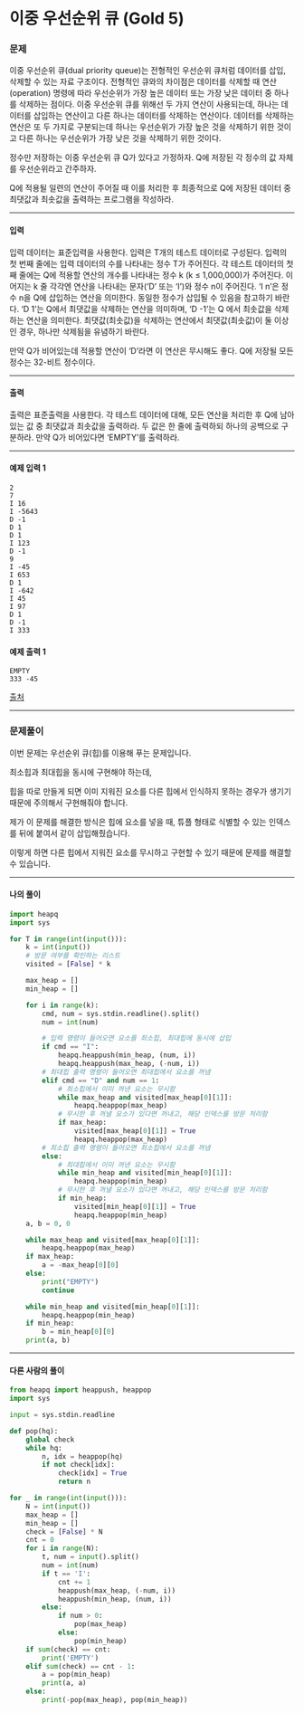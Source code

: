 # 이중 우선순위 큐 (Gold 5)

### 문제

이중 우선순위 큐(dual priority queue)는 전형적인 우선순위 큐처럼 데이터를 삽입, 삭제할 수 있는 자료 구조이다. 전형적인 큐와의 차이점은 데이터를 삭제할 때 연산(operation) 명령에 따라 우선순위가 가장 높은 데이터 또는 가장 낮은 데이터 중 하나를 삭제하는 점이다. 이중 우선순위 큐를 위해선 두 가지 연산이 사용되는데, 하나는 데이터를 삽입하는 연산이고 다른 하나는 데이터를 삭제하는 연산이다. 데이터를 삭제하는 연산은 또 두 가지로 구분되는데 하나는 우선순위가 가장 높은 것을 삭제하기 위한 것이고 다른 하나는 우선순위가 가장 낮은 것을 삭제하기 위한 것이다.   

정수만 저장하는 이중 우선순위 큐 Q가 있다고 가정하자. Q에 저장된 각 정수의 값 자체를 우선순위라고 간주하자.   

Q에 적용될 일련의 연산이 주어질 때 이를 처리한 후 최종적으로 Q에 저장된 데이터 중 최댓값과 최솟값을 출력하는 프로그램을 작성하라.

---

#### 입력

입력 데이터는 표준입력을 사용한다. 입력은 T개의 테스트 데이터로 구성된다. 입력의 첫 번째 줄에는 입력 데이터의 수를 나타내는 정수 T가 주어진다. 각 테스트 데이터의 첫째 줄에는 Q에 적용할 연산의 개수를 나타내는 정수 k (k ≤ 1,000,000)가 주어진다. 이어지는 k 줄 각각엔 연산을 나타내는 문자(‘D’ 또는 ‘I’)와 정수 n이 주어진다. ‘I n’은 정수 n을 Q에 삽입하는 연산을 의미한다. 동일한 정수가 삽입될 수 있음을 참고하기 바란다. ‘D 1’는 Q에서 최댓값을 삭제하는 연산을 의미하며, ‘D -1’는 Q 에서 최솟값을 삭제하는 연산을 의미한다. 최댓값(최솟값)을 삭제하는 연산에서 최댓값(최솟값)이 둘 이상인 경우, 하나만 삭제됨을 유념하기 바란다.   

만약 Q가 비어있는데 적용할 연산이 ‘D’라면 이 연산은 무시해도 좋다. Q에 저장될 모든 정수는 32-비트 정수이다. 

---

#### 출력

출력은 표준출력을 사용한다. 각 테스트 데이터에 대해, 모든 연산을 처리한 후 Q에 남아 있는 값 중 최댓값과 최솟값을 출력하라. 두 값은 한 줄에 출력하되 하나의 공백으로 구분하라. 만약 Q가 비어있다면 ‘EMPTY’를 출력하라.

---

#### 예제 입력 1
~~~
2
7
I 16
I -5643
D -1
D 1
D 1
I 123
D -1
9
I -45
I 653
D 1
I -642
I 45
I 97
D 1
D -1
I 333
~~~

#### 예제 출력 1
~~~
EMPTY
333 -45
~~~

[출처](https://www.acmicpc.net/problem/7662)

---

### 문제풀이

이번 문제는 우선순위 큐(힙)를 이용해 푸는 문제입니다.   

최소힙과 최대힙을 동시에 구현해야 하는데,   

힙을 따로 만들게 되면 이미 지워진 요소를 다른 힙에서 인식하지 못하는 경우가 생기기 때문에 주의해서 구현해줘야 합니다.   

제가 이 문제를 해결한 방식은 힙에 요소를 넣을 때, 튜플 형태로 식별할 수 있는 인덱스를 뒤에 붙여서 같이 삽입해줬습니다.   

이렇게 하면 다른 힙에서 지워진 요소를 무시하고 구현할 수 있기 때문에 문제를 해결할 수 있습니다.

---

#### 나의 풀이

~~~python
import heapq
import sys

for T in range(int(input())):
    k = int(input())
    # 방문 여부를 확인하는 리스트
    visited = [False] * k

    max_heap = []
    min_heap = []

    for i in range(k):
        cmd, num = sys.stdin.readline().split()
        num = int(num)

        # 입력 명령이 들어오면 요소를 최소힙, 최대힙에 동시에 삽입
        if cmd == "I":
            heapq.heappush(min_heap, (num, i))
            heapq.heappush(max_heap, (-num, i))
        # 최대힙 출력 명령이 들어오면 최대힙에서 요소를 꺼냄
        elif cmd == "D" and num == 1:
            # 최소힙에서 이미 꺼낸 요소는 무시함
            while max_heap and visited[max_heap[0][1]]:
                heapq.heappop(max_heap)
            # 무시한 후 꺼낼 요소가 있다면 꺼내고, 해당 인덱스를 방문 처리함
            if max_heap:
                visited[max_heap[0][1]] = True
                heapq.heappop(max_heap)
        # 최소힙 출력 명령이 들어오면 최소힙에서 요소를 꺼냄
        else:
            # 최대힙에서 이미 꺼낸 요소는 무시함
            while min_heap and visited[min_heap[0][1]]:
                heapq.heappop(min_heap)
            # 무시한 후 꺼낼 요소가 있다면 꺼내고, 해당 인덱스를 방문 처리함
            if min_heap:
                visited[min_heap[0][1]] = True
                heapq.heappop(min_heap)
    a, b = 0, 0

    while max_heap and visited[max_heap[0][1]]:
        heapq.heappop(max_heap)
    if max_heap:
        a = -max_heap[0][0]
    else:
        print("EMPTY")
        continue

    while min_heap and visited[min_heap[0][1]]:
        heapq.heappop(min_heap)
    if min_heap:
        b = min_heap[0][0]
    print(a, b)
~~~

---

#### 다른 사람의 풀이

~~~python
from heapq import heappush, heappop
import sys

input = sys.stdin.readline

def pop(hq):
    global check
    while hq:
        n, idx = heappop(hq)
        if not check[idx]:
            check[idx] = True
            return n

for _ in range(int(input())):
    N = int(input())
    max_heap = []
    min_heap = []
    check = [False] * N
    cnt = 0
    for i in range(N):
        t, num = input().split()
        num = int(num)
        if t == 'I':
            cnt += 1
            heappush(max_heap, (-num, i))
            heappush(min_heap, (num, i))
        else:
            if num > 0:
                pop(max_heap)
            else:
                pop(min_heap)
    if sum(check) == cnt:
        print('EMPTY')
    elif sum(check) == cnt - 1:
        a = pop(min_heap)
        print(a, a)
    else:
        print(-pop(max_heap), pop(min_heap))
~~~
